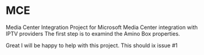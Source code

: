 MCE
===

Media Center Integration
Project for Microsoft Media Center integration with IPTV providers
The first step is to examind the Amino Box properties. 

Great I will be happy to help with this project.
This should ix issue #1